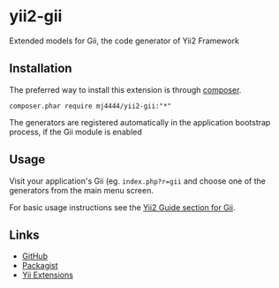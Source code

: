 yii2-gii
===========

Extended models for Gii, the code generator of Yii2 Framework

Installation
------------

The preferred way to install this extension is through [composer](http://getcomposer.org/download/).

    composer.phar require mj4444/yii2-gii:"*"

The generators are registered automatically in the application bootstrap process, if the Gii module is enabled

Usage
-----

Visit your application's Gii (eg. `index.php?r=gii` and choose one of the generators from the main menu screen.

For basic usage instructions see the [Yii2 Guide section for Gii](http://www.yiiframework.com/doc-2.0/guide-tool-gii.html).

Links
-----

- [GitHub](https://github.com/mj4444ru/yii2-gii.git)
- [Packagist](https://packagist.org/packages/mj4444/yii2-gii)
- [Yii Extensions]()
